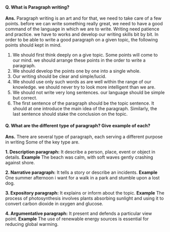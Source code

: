#### Q. What is Paragraph writing?
**Ans.** Paragraph writing is an art and for that, we need to take care of a few points. before we can write something really great, we need to have a good command of the language in which we are to write. Writing need patience and practice. we have to works and develop our writing skills bit by bit. In order to be able to write a good paragraph on a given topic, the following points should kept in mind.

1. We should first think deeply on a give topic. Some points will come to our mind. we should arrange these points in the order to write a paragraph.
2. We should develop the points one by one into a single whole.
3. Our writing should be clear and simple/lucid.
4. We should use only such words as are well within the range of our knowledge. we should never try to look more intelligent than we are.
5. We should not write very long sentences. our language should be simple but correct.
6. The first sentence of the paragraph should be the topic sentence. It should at one introduce the main idea of the paragraph. Similarly, the last sentence should stake the conclusion on the topic.

#### Q. What are the different type of paragraph? Give example of each? 
**Ans.** There are several type of paragraph, each serving a different purpose in writing Some of the key type are.

**1. Description paragraph:** It describe a person, place, event or object in details.
**Example** The beach was calm, with soft waves gently crashing against shore.

**2. Narrative paragraph:** It tells a story or describe an incidents.
**Example** One summer afternoon i want for a walk in a park and stumble upon a lost dog.

**3. Expository paragraph:** It explains or inform about the topic.
**Example** The process of photosynthesis involves plants absorbing sunlight and using it to convert carbon dioxide in oxygen and glucose.

**4. Argumentative paragraph:** It present and defends a particular view point.
**Example** The use of renewable energy sources is essential for reducing global warming.
